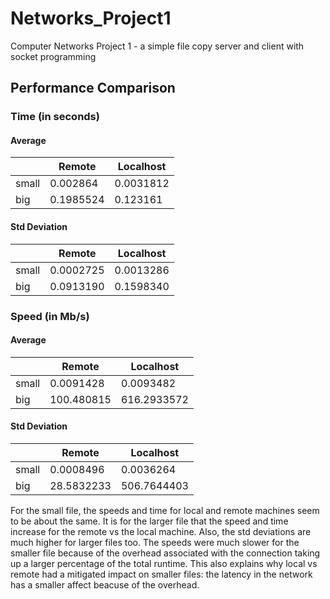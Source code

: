 # Networks_Project1
Computer Networks Project 1 - a simple file copy server and client with socket programming

## Performance Comparison
### Time (in seconds)
#### Average
|        | Remote | Localhost |
| ------ | ------ | --------- |
|  small |     0.002864   |    0.0031812       |
|  big   |    0.1985524    |      0.123161     |

#### Std Deviation
|        | Remote | Localhost |
| ------ | ------ | --------- |
|  small |    0.0002725    |    0.0013286      |
|  big   |    0.0913190    |     0.1598340      |

### Speed (in Mb/s)
#### Average
|        | Remote | Localhost |
| ------ | ------ | --------- |
|  small |    0.0091428    |     0.0093482     |
|  big   |   100.480815    |     616.2933572      |

#### Std Deviation
|        | Remote | Localhost |
| ------ | ------ | --------- |
|  small |    0.0008496    |     0.0036264      |
|  big   |    28.5832233    |      506.7644403     |

For the small file, the speeds and time for local and remote machines seem to be about the same. It is for the larger file that the speed and time increase for the remote vs the local machine. Also, the std deviations are much higher for larger files too. The speeds were much slower for the smaller file because of the overhead associated with the connection taking up a larger percentage of the total runtime. This also explains why local vs remote had a mitigated impact on smaller files: the latency in the network has a smaller affect beacuse of the overhead. 
